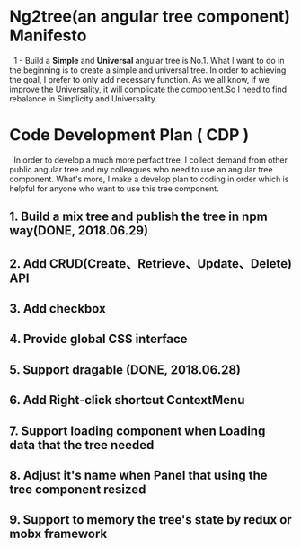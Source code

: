 # Ng2tree(an angular tree component) Manifesto
&nbsp;&nbsp;1 - Build a **Simple** and **Universal**  angular tree is No.1. What I want to do in the beginning is 
to create a simple and universal tree. In order to achieving the goal, I prefer to only add necessary
function. As we all know, if we improve the Universality, it will complicate the component.So I need to
find rebalance in Simplicity and Universality.

# Code Development Plan ( CDP )
&nbsp;&nbsp;In order to develop a much more perfact tree, I collect demand from other public angular tree and my 
colleagues who need to use an angular tree component.
What's more, I make a develop plan to coding in order which is helpful for anyone who want to use this 
tree component.
## 1. Build a **mix** tree and publish the tree in npm way(**DONE**, 2018.06.29)

## 2. Add CRUD(Create、Retrieve、Update、Delete) API

## 3. Add checkbox

## 4. Provide global CSS interface

## 5. Support **dragable** (**DONE**, 2018.06.28)

## 6. Add Right-click shortcut **ContextMenu**

## 7. Support **loading** component when Loading data that the tree needed

## 8. Adjust it's name when Panel that using the tree component resized

## 9. Support to memory the tree's state by redux or mobx framework
